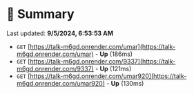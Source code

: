 # 📖 Summary
Last updated: **9/5/2024, 6:53:53 AM**

- `GET` [https://talk-m6gd.onrender.com/umar](https://talk-m6gd.onrender.com/umar) - **Up** (186ms)
- `GET` [https://talk-m6gd.onrender.com/9337](https://talk-m6gd.onrender.com/9337) - **Up** (121ms)
- `GET` [https://talk-m6gd.onrender.com/umar920](https://talk-m6gd.onrender.com/umar920) - **Up** (130ms)
